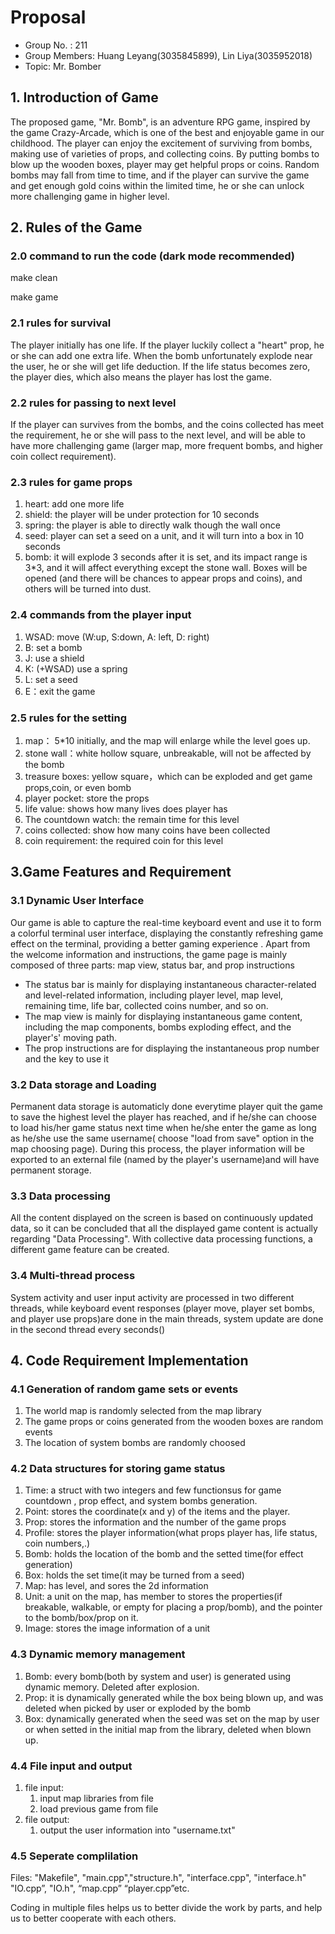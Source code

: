 # Proposal

- Group No. : 211
- Group Members: Huang Leyang(3035845899), Lin Liya(3035952018)
- Topic: Mr. Bomber

## 1. Introduction of Game

The proposed game, "Mr. Bomb", is an adventure RPG game, inspired by the game Crazy-Arcade, which is one of the best and enjoyable game in our childhood. The player can enjoy the excitement of surviving from bombs, making use of varieties of props, and collecting coins.  By putting bombs to blow up the wooden boxes, player may get helpful props or coins. Random bombs may fall from time to time, and if the player can survive the game and get enough gold coins within the limited time, he or she can unlock more challenging game in higher level.

## 2. Rules of the Game

### 2.0 command to run the code (dark mode recommended)

make clean

make game

### 2.1 rules for survival

The player initially has one life. If the player luckily collect a "heart" prop, he or she can add one extra life. When the bomb unfortunately explode near the user, he or she will get life deduction. If the life status becomes zero, the player dies, which also means the player has lost the game.

### 2.2 rules for passing to next level

If the player can survives from the bombs, and the coins collected has meet the requirement, he or she will pass to the next level, and will be able to have more challenging game (larger map, more frequent bombs, and higher coin collect requirement).

### 2.3 rules for game props

1) heart: add one more life
2) shield: the player will be under protection for 10 seconds
3) spring: the player is able to directly walk though the wall once
4) seed: player can set a seed on a unit, and it will turn into a box in 10 seconds
5) bomb: it will explode 3 seconds after it is set, and its impact range is 3*3,  and it will affect everything except the stone wall. Boxes will be opened (and there will be chances to appear props and coins), and others will be turned into dust.

### 2.4 commands from the player input

1) WSAD: move (W:up, S:down, A: left, D: right)
2) B: set a bomb
3) J: use a shield
4) K: (+WSAD) use a spring
5) L: set a seed
6) E：exit the game

### 2.5 rules for the setting

1. map： 5*10 initially, and the map will enlarge while the level goes up.
2. stone wall：white hollow square, unbreakable, will not be affected by the bomb
3. treasure boxes: yellow square，which can be exploded and get game props,coin, or even bomb
4. player pocket: store the props
5. life value: shows how many lives does player has
6. The countdown watch: the remain time for this level
7. coins collected: show how many coins have been collected
8. coin requirement: the required coin for this level

## 3.Game Features and Requirement

### 3.1 Dynamic User Interface

Our game is able to capture the real-time keyboard event and use it to form a colorful terminal user interface, displaying the constantly refreshing game effect on the terminal, providing a better gaming experience . Apart from the welcome information and instructions, the game page is mainly composed of three parts: map view, status bar, and prop instructions

- The status bar is mainly for displaying instantaneous character-related and level-related information, including player level, map level, remaining time, life bar, collected coins number, and so on.
- The map view is mainly for displaying instantaneous game content, including the map components, bombs exploding effect, and the player's' moving path.
- The prop instructions are for displaying the instantaneous prop number and the key to use it

### 3.2 Data storage and Loading

Permanent data storage is automaticly done everytime player quit the game to save the highest level the player has reached, and if he/she can choose to load his/her game status next time when he/she enter the game as long as he/she use the same username( choose "load from save" option in the map choosing page). During this process, the player information will be exported to an external file (named by the player's username)and will have permanent storage.

### 3.3 Data processing

All the content displayed on the screen is based on continuously updated data, so it can be concluded that all the displayed game content is actually regarding "Data Processing". With collective data processing functions, a different game feature can be created.

### 3.4 Multi-thread process

System activity and user input activity are processed in two different threads, while keyboard event responses (player move, player set bombs, and player use props)are done in the main threads, system update are done in the second thread every seconds()

## 4. Code Requirement Implementation

### 4.1 Generation of random game sets or events

1) The world map is randomly selected from the map library
2) The game props or coins generated from the wooden boxes are random events
3) The location of system bombs are randomly choosed

### 4.2 Data structures for storing game status

1) Time: a struct with two integers and few functionsus for game countdown , prop effect, and system bombs generation.
2) Point: stores the coordinate(x and y) of the items and the player.
3) Prop: stores the information and the number of the game props
4) Profile: stores the player information(what props player has, life status, coin numbers,.)
5) Bomb: holds the location of the bomb and the setted time(for effect generation)
6) Box: holds the set time(it may be turned from a seed)
7) Map: has level, and sores the 2d information
8) Unit: a unit on the map, has member to stores the properties(if breakable, walkable, or empty for placing a prop/bomb), and the pointer to the bomb/box/prop on it.
9) Image: stores the image information of a unit

### 4.3 Dynamic memory management

1. Bomb: every bomb(both by system and user) is generated using dynamic memory. Deleted after explosion.
2. Prop: it is dynamically generated while the box being blown up, and was deleted when picked by user or exploded by the bomb
3. Box: dynamically generated when the seed was set on the map by user or when setted in the initial map from the library, deleted when blown up.

### 4.4 File input and output

1) file input:
   1) input map libraries from file
   2) load previous game from file
2) file output:
   1) output the user information into "username.txt"

### 4.5 Seperate complilation

Files: "Makefile", "main.cpp","structure.h",  "interface.cpp", "interface.h" "IO.cpp”, "IO.h", “map.cpp” “player.cpp”etc.

Coding in multiple files helps us to better divide the work by parts, and help us to better cooperate with each others.
